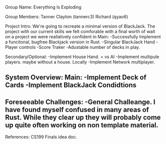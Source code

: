 Group Name: Everything Is Exploding

Group Members:
  Tanner Clayton (tannerc3)
  Richard (qyao6)

Project Intro:
  We're going to recreate a minimal version of BlackJack.
  The project with our current skills we felt comforable with a final worth of wait on a project we were reallatively confident in
  Main:
  -Successfully Implement a funcitonal, bugfree Blackjack version in Rust.
  -Singular BlackJack Hand
  -Player controls
  -Score Traker
  -Adustable number of decks in play.
  
  Secondary/Optional:
  -Implement House Hand. = vs AI
  -Implement multipule players. maybe without a house. Locally
  -Implement Network multiplayer.

System Overview:
  Main:
  -Implement Deck of Cards
  -Implement BlackJack Condidtions
  -
  

Foreseeable Challenges:
  -General Challeange. I have found myself confused in many areas of Rust. While they clear up they will probably come up quite often working on non template material.
  -

References: CS199 Finals idea doc.
